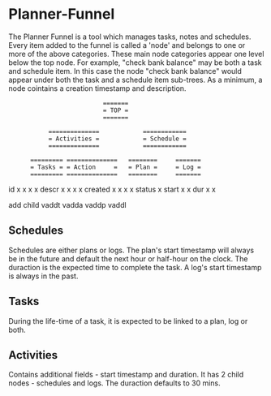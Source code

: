 # Planner-Funnel
The Planner Funnel is a tool which manages tasks, notes and schedules. Every item added to the funnel is called a 'node' and belongs to one or more of the above categories. These main node categories appear one level below the top node. For example, "check bank balance" may be both a task and schedule item.  In this case the node "check bank balance" would appear under both the task and a schedule item sub-trees. As a minimum, a node cointains a creation timestamp and description.

                              =======
                              = TOP =
                              =======

               ==============            ============
               = Activities =            = Schedule =
               ==============            ============

          ========= ==============   ========     =======
          = Tasks = = Action     =   = Plan =     = Log =
          ========= ==============   ========     =======

id            x           x            x        x
descr         x           x            x        x
created       x           x            x        x
status        x
start                                  x        x
dur                                    x        x

add child  vaddt     vadda            vaddp        vaddl

## Schedules
Schedules are either plans or logs. The plan's start timestamp will always be in the future and default the next hour or half-hour on the clock. The duraction is the expected time to complete the task. A log's start timestamp is always in the past.

## Tasks
During the life-time of a task, it is expected to be linked to a plan, log or both.
## Activities
Contains additional fields - start timestamp and duration. It has 2 child nodes - schedules and logs. The duraction defaults to 30 mins.

